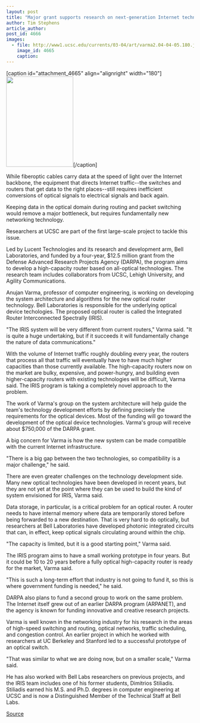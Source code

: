 ```yaml
---
layout: post
title: "Major grant supports research on next-generation Internet technology"
author: Tim Stephens
article_author: 
post_id: 4666
images:
  - file: http://www1.ucsc.edu/currents/03-04/art/varma2.04-04-05.180.jpg
    image_id: 4665
    caption: 
---
```


[caption id="attachment_4665" align="alignright" width="180"]<a href="http://dev-ucsc-news.pantheonsite.io/wp-content/uploads/2004/04/varma2.04-04-05.180.jpg"><img class="size-full wp-image-4665" src="http://dev-ucsc-news.pantheonsite.io/wp-content/uploads/2004/04/varma2.04-04-05.180.jpg" alt="" width="180" height="242" /></a>[/caption]
<p>
  While fiberoptic cables carry data at the speed of light over the Internet backbone, the equipment that directs Internet traffic--the switches and routers that get data to the right places--still requires inefficient conversions of optical signals to electrical signals and back again.<br>
</p>
<p>
  Keeping data in the optical domain during routing and packet switching would remove a major bottleneck, but requires fundamentally new networking technology.
</p>
<p>
  Researchers at UCSC are part of the first large-scale project to tackle this issue.<br>
</p>
<p>
  Led by Lucent Technologies and its research and development arm, Bell Laboratories, and funded by a four-year, $12.5 million grant from the Defense Advanced Research Projects Agency (DARPA), the program aims to develop a high-capacity router based on all-optical technologies. The research team includes collaborators from UCSC, Lehigh University, and Agility Communications.<br>
</p>
<p>
  Anujan Varma, professor of computer engineering, is working on developing the system architecture and algorithms for the new optical router technology. Bell Laboratories is responsible for the underlying optical device techologies. The proposed optical router is called the Integrated Router Interconnected Spectrally (IRIS).<br>
</p>
<p>
  "The IRIS system will be very different from current routers," Varma said. "It is quite a huge undertaking, but if it succeeds it will fundamentally change the nature of data communications."<br>
</p>
<p>
  With the volume of Internet traffic roughly doubling every year, the routers that process all that traffic will eventually have to have much higher capacities than those currently available. The high-capacity routers now on the market are bulky, expensive, and power-hungry, and building even higher-capacity routers with existing technologies will be difficult, Varma said. The IRIS program is taking a completely novel approach to the problem.<br>
</p>
<p>
  The work of Varma's group on the system architecture will help guide the team's technology development efforts by defining precisely the requirements for the optical devices. Most of the funding will go toward the development of the optical device technologies. Varma's group will receive about $750,000 of the DARPA grant.<br>
</p>
<p>
  A big concern for Varma is how the new system can be made compatible with the current Internet infrastructure.<br>
</p>
<p>
  "There is a big gap between the two technologies, so compatibility is a major challenge," he said.<br>
</p>
<p>
  There are even greater challenges on the technology development side. Many new optical technologies have been developed in recent years, but they are not yet at the point where they can be used to build the kind of system envisioned for IRIS, Varma said.<br>
</p>
<p>
  Data storage, in particular, is a critical problem for an optical router. A router needs to have internal memory where data are temporarily stored before being forwarded to a new destination. That is very hard to do optically, but researchers at Bell Laboratories have developed photonic integrated circuits that can, in effect, keep optical signals circulating around within the chip.<br>
</p>
<p>
  "The capacity is limited, but it is a good starting point," Varma said.<br>
</p>
<p>
  The IRIS program aims to have a small working prototype in four years. But it could be 10 to 20 years before a fully optical high-capacity router is ready for the market, Varma said.<br>
</p>
<p>
  "This is such a long-term effort that industry is not going to fund it, so this is where government funding is needed," he said.<br>
</p>
<p>
  DARPA also plans to fund a second group to work on the same problem. The Internet itself grew out of an earlier DARPA program (ARPANET), and the agency is known for funding innovative and creative research projects.<br>
</p>
<p>
  Varma is well known in the networking industry for his research in the areas of high-speed switching and routing, optical networks, traffic scheduling, and congestion control. An earlier project in which he worked with researchers at UC Berkeley and Stanford led to a successful prototype of an optical switch.<br>
</p>
<p>
  "That was similar to what we are doing now, but on a smaller scale," Varma said.<br>
</p>
<p>
  He has also worked with Bell Labs researchers on previous projects, and the IRIS team includes one of his former students, Dimitrios Stiliadis. Stiliadis earned his M.S. and Ph.D. degrees in computer engineering at UCSC and is now a Distinguished Member of the Technical Staff at Bell Labs.<br>
</p>
<p><a href="http://www1.ucsc.edu/currents/03-04/04-05/optical_router.html" title="Permalink to optical_router">Source</a></p>
